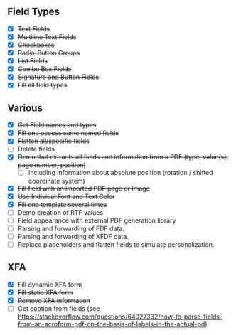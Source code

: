## Field Types
- [x] ~~Text Fields~~
- [x] ~~Multiline Text Fields~~
- [x] ~~Checkboxes~~
- [x] ~~Radio-Button Groups~~
- [x] ~~List Fields~~
- [x] ~~Combo Box Fields~~
- [x] ~~Signature and Button Fields~~
- [x] ~~Fill all field types~~

## Various
- [x] ~~Get Field names and types~~
- [x] ~~Fill and access same named fields~~
- [x] ~~Flatten all/specific fields~~
- [ ] Delete fields
- [x] ~~Demo that extracts all fields and information from a PDF (type, value(s), 
    page number, position)~~
  - [ ] including information about absolute position (rotation / shifted coordinate system)
- [x] ~~Fill field with an imported PDF page or Image~~
- [x] ~~Use Indiviual Font and Text Color~~
- [x] ~~Fill one template several times~~
- [ ] Demo creation of RTF values
- [ ] Field appearance with external PDF generation library
- [ ] Parsing and forwarding of FDF data.
- [ ] Parsing and forwarding of XFDF data.
- [ ] Replace placeholders and flatten fields to simulate personalization.

## XFA
- [x] ~~Fill dynamic XFA form~~
- [x] ~~Fill static XFA form~~
- [x] ~~Remove XFA information~~
- [ ] Get caption from fields (see https://stackoverflow.com/questions/64027332/how-to-parse-fields-from-an-acroform-pdf-on-the-basis-of-labels-in-the-actual-pd)